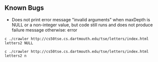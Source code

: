 ## Known Bugs

* Does not print error message "invalid arguments" when maxDepth is NULL or a non-integer value, but code still runs 
and does not produce failure message otherwise:
error

`c
./crawler http://cs50tse.cs.dartmouth.edu/tse/letters/index.html letters2 NULL
`

`c
./crawler http://cs50tse.cs.dartmouth.edu/tse/letters/index.html letters2 n
`